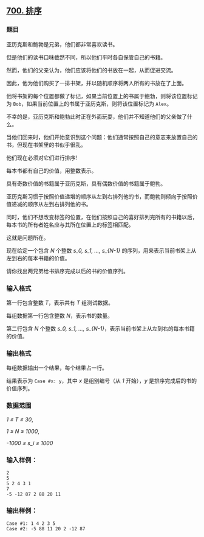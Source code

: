 ## [700. 排序](https://www.acwing.com/problem/content/702/)

### 题目

亚历克斯和鲍勃是兄弟，他们都非常喜欢读书。

但是他们的读书口味截然不同，所以他们平时各自保管自己的书籍。

然而，他们的父亲认为，他们应该将他们的书放在一起，从而促进交流。

因此，他为他们购买了一排书架，并以随机顺序将两人所有的书放在了上面。

他将书架的每个位置都做了标记，如果当前位置上的书属于鲍勃，则将该位置标记为 `Bob`，如果当前位置上的书属于亚历克斯，则将该位置标记为 `Alex`。

不幸的是，亚历克斯和鲍勃此时正在外面玩耍，他们并不知道他们的父亲做了什么。

当他们回来时，他们开始意识到这个问题：他们通常按照自己的意志来放置自己的书，但现在书架里的书似乎很乱。

他们现在必须对它们进行排序!

每本书都有自己的价值，用整数表示。

具有奇数价值的书籍属于亚历克斯，具有偶数价值的书籍属于鲍勃。

亚历克斯习惯于按照价值递增的顺序从左到右排列他的书，而鲍勃则倾向于按照价值递减的顺序从左到右排列他的书。

同时，他们不想改变标签的位置，在他们按照自己的喜好排列完所有的书籍以后，每本书的所有者姓名应与其所在位置上的标签相匹配。

这就是问题所在。

现在给定一个包含 *N* 个整数 *s_0, s_1, …, s_{N-1}* 的序列，用来表示当前书架上从左到右的每本书籍的价值。

请你找出两兄弟给书排序完成以后的书的价值序列。

### 输入格式

第一行包含整数 *T*，表示共有 *T* 组测试数据。

每组数据第一行包含整数 *N*，表示书的数量。

第二行包含 *N* 个整数 *s_0, s_1, …, s_{N-1}*，表示当前书架上从左到右的每本书籍的价值。

### 输出格式

每组数据输出一个结果，每个结果占一行。

结果表示为 `Case #x: y`，其中 *x* 是组别编号（从 *1* 开始），*y* 是排序完成后的书的价值序列。

### 数据范围

*1 ≤ T ≤ 30*,

*1 ≤ N ≤ 1000*,

*-1000 ≤ s_i ≤ 1000*

### 输入样例：

```
2
5
5 2 4 3 1
7
-5 -12 87 2 88 20 11
```

### 输出样例：

```
Case #1: 1 4 2 3 5
Case #2: -5 88 11 20 2 -12 87
```
